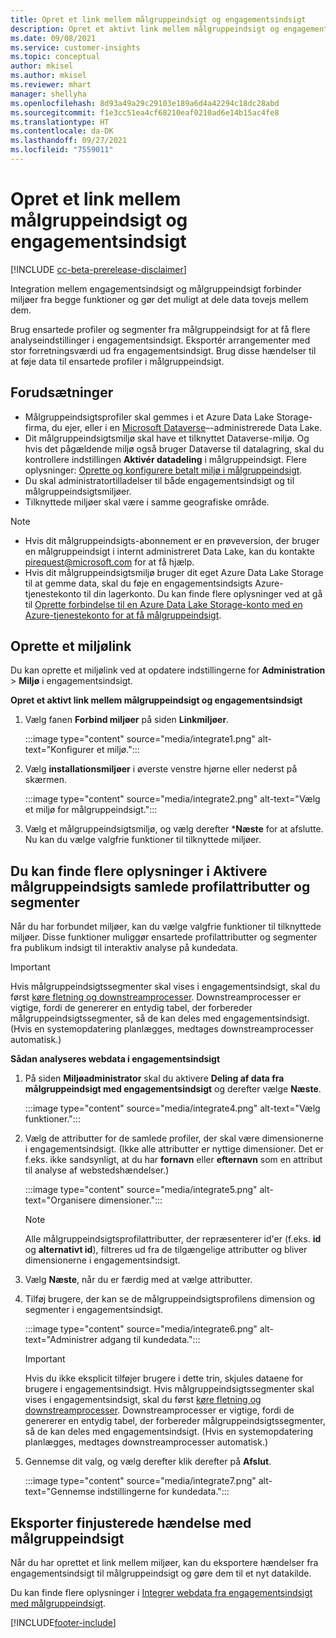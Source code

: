 ```yaml
---
title: Opret et link mellem målgruppeindsigt og engagementsindsigt
description: Opret et aktivt link mellem målgruppeindsigt og engagementsindsigt for at muliggøre tovejsdeling af data.
ms.date: 09/08/2021
ms.service: customer-insights
ms.topic: conceptual
author: mkisel
ms.author: mkisel
ms.reviewer: mhart
manager: shellyha
ms.openlocfilehash: 8d93a49a29c29103e189a6d4a42294c18dc28abd
ms.sourcegitcommit: f1e3cc51ea4cf68210eaf0210ad6e14b15ac4fe8
ms.translationtype: HT
ms.contentlocale: da-DK
ms.lasthandoff: 09/27/2021
ms.locfileid: "7559011"
---
```

# <a name="create-a-link-between-audience-insights-and-engagement-insights"></a>Opret et link mellem målgruppeindsigt og engagementsindsigt

[!INCLUDE [cc-beta-prerelease-disclaimer](includes/cc-beta-prerelease-disclaimer.md)]

Integration mellem engagementsindsigt og målgruppeindsigt forbinder miljøer fra begge funktioner og gør det muligt at dele data tovejs mellem dem.

Brug ensartede profiler og segmenter fra målgruppeindsigt for at få flere analyseindstillinger i engagementsindsigt. Eksportér arrangementer med stor forretningsværdi ud fra engagementsindsigt. Brug disse hændelser til at føje data til ensartede profiler i målgruppeindsigt.

## <a name="prerequisites"></a>Forudsætninger

- Målgruppeindsigtsprofiler skal gemmes i et Azure Data Lake Storage-firma, du ejer, eller i en [Microsoft Dataverse](/powerapps/maker/data-platform/data-platform-intro.md)&ndash;-administrerede Data Lake. 
- Dit målgruppeindsigtsmiljø skal have et tilknyttet Dataverse-miljø. Og hvis det pågældende miljø også bruger Dataverse til datalagring, skal du kontrollere indstillingen **Aktivér datadeling** i målgruppeindsigt. Flere oplysninger: [Oprette og konfigurere betalt miljø i målgruppeindsigt](../audience-insights/get-started-paid.md).
- Du skal administratortilladelser til både engagementsindsigt og til målgruppeindsigtsmiljøer.
- Tilknyttede miljøer skal være i samme geografiske område.

> [!NOTE]
> - Hvis dit målgruppeindsigts-abonnement er en prøveversion, der bruger en målgruppeindsigt i internt administreret Data Lake, kan du kontakte [pirequest@microsoft.com](mailto:pirequest@microsoft.com) for at få hjælp. 
> - Hvis dit målgruppeindsigtsmiljø bruger dit eget Azure Data Lake Storage til at gemme data, skal du føje en engagementsindsigts Azure-tjenestekonto til din lagerkonto. Du kan finde flere oplysninger ved at gå til [Oprette forbindelse til en Azure Data Lake Storage-konto med en Azure-tjenestekonto for at få målgruppeindsigt](../audience-insights/connect-service-principal.md). 


## <a name="create-an-environment-link"></a>Oprette et miljølink

Du kan oprette et miljølink ved at opdatere indstillingerne for **Administration** > **Miljø** i engagementsindsigt.

**Opret et aktivt link mellem målgruppeindsigt og engagementsindsigt**

1. Vælg fanen **Forbind miljøer** på siden **Linkmiljøer**.

    :::image type="content" source="media/integrate1.png" alt-text="Konfigurer et miljø.":::

1. Vælg **installationsmiljøer** i øverste venstre hjørne eller nederst på skærmen.

     :::image type="content" source="media/integrate2.png" alt-text="Vælg et miljø for målgruppeindsigt.":::

1. Vælg et målgruppeindsigtsmiljø, og vælg derefter ***Næste** for at afslutte. Nu kan du vælge valgfrie funktioner til tilknyttede miljøer.
 
## <a name="enable-audience-insights-unified-profiles-attributes-and-segments"></a>Du kan finde flere oplysninger i Aktivere målgruppeindsigts samlede profilattributter og segmenter

Når du har forbundet miljøer, kan du vælge valgfrie funktioner til tilknyttede miljøer. Disse funktioner muliggør ensartede profilattributter og segmenter fra publikum indsigt til interaktiv analyse på kundedata.

> [!IMPORTANT]
> Hvis målgruppeindsigtssegmenter skal vises i engagementsindsigt, skal du først [køre fletning og downstreamprocesser](../audience-insights/merge-entities.md). Downstreamprocesser er vigtige, fordi de genererer en entydig tabel, der forbereder målgruppeindsigtssegmenter, så de kan deles med engagementsindsigt. (Hvis en systemopdatering planlægges, medtages downstreamprocesser automatisk.)

**Sådan analyseres webdata i engagementsindsigt**

1. På siden **Miljøadministrator** skal du aktivere **Deling af data fra målgruppeindsigt med engagementsindsigt** og derefter vælge **Næste**.

    :::image type="content" source="media/integrate4.png" alt-text="Vælg funktioner.":::

1. Vælg de attributter for de samlede profiler, der skal være dimensionerne i engagementsindsigt. (Ikke alle attributter er nyttige dimensioner. Det er f.eks. ikke sandsynligt, at du har **fornavn** eller **efternavn** som en attribut til analyse af webstedshændelser.)

    :::image type="content" source="media/integrate5.png" alt-text="Organisere dimensioner.":::

   >[!NOTE]
   > Alle målgruppeindsigtsprofilattributter, der repræsenterer id'er (f.eks. **id** og **alternativt id**), filtreres ud fra de tilgængelige attributter og bliver dimensionerne i engagementsindsigt.

1. Vælg **Næste**, når du er færdig med at vælge attributter.
1. Tilføj brugere, der kan se de målgruppeindsigtsprofilens dimension og segmenter i engagementsindsigt.

    :::image type="content" source="media/integrate6.png" alt-text="Administrer adgang til kundedata.":::

   > [!IMPORTANT]
   > Hvis du ikke eksplicit tilføjer brugere i dette trin, skjules dataene for brugere i engagementsindsigt.
   > Hvis målgruppeindsigtssegmenter skal vises i engagementsindsigt, skal du først [køre fletning og downstreamprocesser](../audience-insights/merge-entities.md). Downstreamprocesser er vigtige, fordi de genererer en entydig tabel, der forbereder målgruppeindsigtssegmenter, så de kan deles med engagementsindsigt. (Hvis en systemopdatering planlægges, medtages downstreamprocesser automatisk.)

1. Gennemse dit valg, og vælg derefter klik derefter på **Afslut**.

    :::image type="content" source="media/integrate7.png" alt-text="Gennemse indstillingerne for kundedata.":::

## <a name="export-refined-events-to-audience-insights"></a>Eksporter finjusterede hændelse med målgruppeindsigt

Når du har oprettet et link mellem miljøer, kan du eksportere hændelser fra engagementsindsigt til målgruppeindsigt og gøre dem til et nyt datakilde. 

Du kan finde flere oplysninger i [Integrer webdata fra engagementsindsigt med målgruppeindsigt](../audience-insights/integrate-engagement-insights.md).

<!--
## Share engagement insights refined events with audience insights

After you create a link between environments, a new option becomes available for you to share [refined events](refined-events.md) with audience insights.

Consider the following when creating refined events for audience insights: 

- Provide a meaningful name for the refined event. It will be used as an activity name in audience insights.
- Select at least the following properties to create an activity in audience insights: 
    - Signal.Action.Name indicates the activity details.
    - Signal.User.Id maps with the customer ID.
    - Signal.View.Uri is a web address as a basis for segments or measures.
    - Signal.Export.Id is a primary key for events.
    - Signal.Timestamp determines the date and time for the activity.

To share refined events:

1. From the engagement insights menu, select **Data** and then select the **Events** tab.
2. On the **Action** menu, select **Share as activity**.

    :::image type="content" source="media/integrate8.png" alt-text="Data shared events settings.":::

3. You can view and stop actively shared events on the **Export and Sharing** tab.
4. -- per Michael K, we need a mock here (Mukesh needs to update to reflect what happens in AUI once a user shares a refined event (i.e. no longer AUI, data wrangler needs to go discover data in the storage, the shared event is available as a DS and entity, correct?)

### Attach refined events shared as activities to unified profiles in audience insights

You can bring customer web activity data from engagement insights into audience insights. In addition to transactional, demographic, or behavioral data, you can view activities on the web in unified customer profiles. You can then use these profiles to get insights such as segments, measures, and predictions for audience activation.

Follow the steps in [data unification](../audience-insights/data-unification.md) to map, match, and merge website authentication information to unified profiles in audience insights.

You can also share refined events that are now available in audience insights, identified as data sources and entities. 

Next, you can relate event data from engagement insights as unified activities in customer profiles.

### Relate refined event data as an activity of a customer profile

After unifying the data, you can configure the activity for the customer profile. For more information, go to [Customer activities](../audience-insights/activities.md).

:::image type="content" source="media/web-event-activity.png" alt-text="Activities page with expanded Edit activity pane.":::

Next, configure the new activity by using mapping elements: 

- **Primary Key**: Signal.Export.Id, a unique ID that is available for every event record in engagement insights. This property is automatically generated.

- **Timestamp**: Signal.Timestamp in the event property.

- **Event**: Signal.Name, the event name that you want to track.

- **Web address**: Signal.View.Uri that refers to the URI of the page that created the event.

- **Details**: Signal.Action.Name to represent the information to associate with the event. The selected property in this case indicates that the event is for email promotion.

- **Activity type**: In this example, we choose the existing activity type WebLog. This selection is a useful filter option to run prediction models or create segments based on this activity type.

- **Set up relationship**: This important setting ties the activity to existing customer profiles. **Signal.User.Id** is the identifier configured in the SDK to be collected. It relates to the user ID in other data sources that are configured in audience insights. 

This example configures the relationship between Signal.User.Id and RetailCustomers:CustomerRetailId, which is the primary key that was identified in the map step of the data unification process.

After processing the activities, you can review customer records and open a customer card to see activities from engagement insights in the timeline. 

> [!TIP]
> To find a customer ID that has an engagement insights activity, go to **Entities** and preview the data for the UnifiedActivity entity. **ActivityTypeDisplay = WebLog** contains the engagement insights activity configured in the preceding example. Copy the customer ID for one of those records and search<!--note from editor: Edit okay? I couldn't quite follow this.-- > for that ID on the **Customers** page.

--> 

[!INCLUDE[footer-include](../includes/footer-banner.md)]
